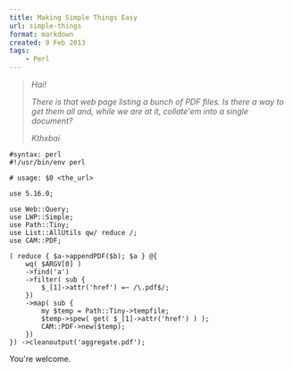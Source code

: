 ```yaml
---
title: Making Simple Things Easy
url: simple-things
format: markdown
created: 9 Feb 2013
tags:
    - Perl
---
```


> <i>Hai!</i>
>
> <i>There is that web page listing a bunch of PDF files. Is there a way to</i>
> <i>get them all and, while we are at it, collate'em into a single document? </i>
> 
> <i>Kthxbai</i>

    #syntax: perl
    #!/usr/bin/env perl 

    # usage: $0 <the_url>

    use 5.16.0;

    use Web::Query;
    use LWP::Simple;
    use Path::Tiny;
    use List::AllUtils qw/ reduce /;
    use CAM::PDF;

    ( reduce { $a->appendPDF($b); $a } @{
        wq( $ARGV[0] )
        ->find('a')
        ->filter( sub {
            $_[1]->attr('href') =~ /\.pdf$/;
        })
        ->map( sub {
            my $temp = Path::Tiny->tempfile;
            $temp->spew( get( $_[1]->attr('href') ) );
            CAM::PDF->new($temp);
        })
    }) ->cleanoutput('aggregate.pdf');


You're welcome.
